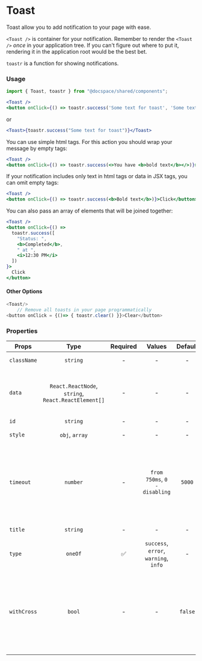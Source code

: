 # Toast

Toast allow you to add notification to your page with ease.

`<Toast />` is container for your notification. Remember to render the `<Toast />` _once_ in your application tree. If you can't figure out where to put it, rendering it in the application root would be the best bet.

`toastr` is a function for showing notifications.

### Usage

```js
import { Toast, toastr } from "@docspace/shared/components";
```

```jsx
<Toast />
<button onClick={() => toastr.success('Some text for toast', 'Some text for title', true)}>Click</button>
```

or

```jsx
<Toast>{toastr.success("Some text for toast")}</Toast>
```

You can use simple html tags. For this action you should wrap your message by empty tags:

```jsx
<Toast />
<button onClick={() => toastr.success(<>You have <b>bold text</b></>)}>Click</button>
```

If your notification includes only text in html tags or data in JSX tags, you can omit empty tags:

```jsx
<Toast />
<button onClick={() => toastr.success(<b>Bold text</b>)}>Click</button>
```

You can also pass an array of elements that will be joined together:

```jsx
<Toast />
<button onClick={() =>
  toastr.success([
    "Status: ",
    <b>Completed</b>,
    " at ",
    <i>12:30 PM</i>
  ])
}>
  Click
</button>
```

#### Other Options

```js
<Toast/>
    // Remove all toasts in your page programmatically
<button onClick = {()=> { toastr.clear() }}>Clear</button>
```

### Properties

| Props       |                        Type                         | Required |                Values                 | Default | Description                                                                                                                    |
| ----------- | :-------------------------------------------------: | :------: | :-----------------------------------: | :-----: | ------------------------------------------------------------------------------------------------------------------------------ |
| `className` |                      `string`                       |    -     |                   -                   |    -    | Accepts class                                                                                                                  |
| `data`      | `React.ReactNode`, `string`, `React.ReactElement[]` |    -     |                   -                   |    -    | Components, strings, or arrays of elements to display in the toast                                                             |
| `id`        |                      `string`                       |    -     |                   -                   |    -    | Accepts id                                                                                                                     |
| `style`     |                   `obj`, `array`                    |    -     |                   -                   |    -    | Accepts css style                                                                                                              |
| `timeout`   |                      `number`                       |    -     |     `from 750ms`, `0 - disabling`     | `5000`  | Time (in milliseconds) for showing your toast. Setting in `0` let you to show toast constantly until clicking on it            |
| `title`     |                      `string`                       |    -     |                   -                   |    -    | Title inside a toast                                                                                                           |
| `type`      |                       `oneOf`                       |    ✅    | `success`, `error`, `warning`, `info` |    -    | Define color and icon of toast                                                                                                 |
| `withCross` |                       `bool`                        |    -     |                   -                   | `false` | If `false`: toast disappeared after clicking on any area of toast. If `true`: toast disappeared after clicking on close button |
